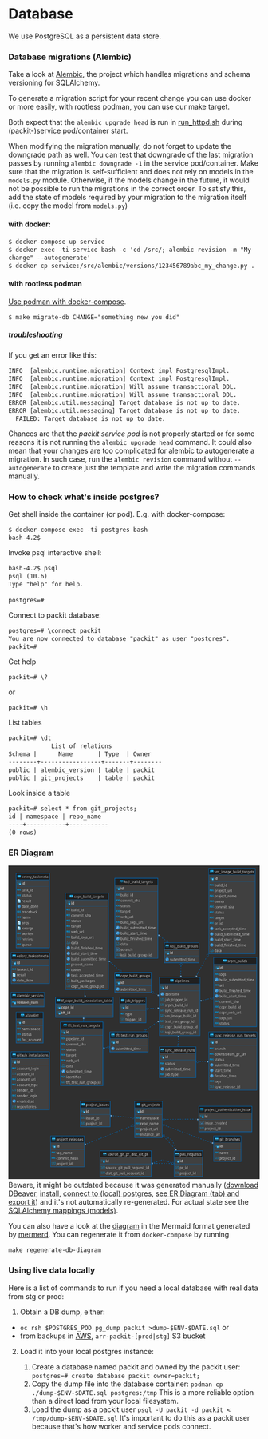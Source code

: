 # Database

We use PostgreSQL as a persistent data store.

### Database migrations (Alembic)

Take a look at [Alembic](https://alembic.sqlalchemy.org/en/latest/cookbook.html#building-uptodate),
the project which handles migrations and schema versioning for SQLAlchemy.

To generate a migration script for your recent change you can use docker or
more easily, with rootless podman, you can use our make target.

Both expect that the `alembic upgrade head` is run in [run_httpd.sh](../../files/run_httpd.sh)
during (packit-)service pod/container start.

When modifying the migration manually, do not forget to update the downgrade
path as well. You can test that downgrade of the last migration passes by
running `alembic downgrade -1` in the service pod/container.
Make sure that the migration is self-sufficient and does not rely on models in
the `models.py` module. Otherwise, if the models change in the future, it would
not be possible to run the migrations in the correct order.
To satisfy this, add the state of models required by your migration to the
migration itself (i.e. copy the model from `models.py`)

#### with docker:

    $ docker-compose up service
    $ docker exec -ti service bash -c 'cd /src/; alembic revision -m "My change" --autogenerate'
    $ docker cp service:/src/alembic/versions/123456789abc_my_change.py .

#### with rootless podman

[Use podman with docker-compose](https://fedoramagazine.org/use-docker-compose-with-podman-to-orchestrate-containers-on-fedora).

    $ make migrate-db CHANGE="something new you did"

##### troubleshooting

If you get an error like this:

```
INFO  [alembic.runtime.migration] Context impl PostgresqlImpl.
INFO  [alembic.runtime.migration] Context impl PostgresqlImpl.
INFO  [alembic.runtime.migration] Will assume transactional DDL.
INFO  [alembic.runtime.migration] Will assume transactional DDL.
ERROR [alembic.util.messaging] Target database is not up to date.
ERROR [alembic.util.messaging] Target database is not up to date.
  FAILED: Target database is not up to date.
```

Chances are that the _packit service pod_ is not properly started or
for some reasons it is not running the
`alembic upgrade head` command.
It could also mean that your changes are too complicated for alembic
to autogenerate a migration. In such case, run the `alembic revision`
command without `--autogenerate` to create just the template and
write the migration commands manually.

### How to check what's inside postgres?

Get shell inside the container (or pod). E.g. with docker-compose:

    $ docker-compose exec -ti postgres bash
    bash-4.2$

Invoke psql interactive shell:

    bash-4.2$ psql
    psql (10.6)
    Type "help" for help.

    postgres=#

Connect to packit database:

    postgres=# \connect packit
    You are now connected to database "packit" as user "postgres".
    packit=#

Get help

    packit=# \?

or

    packit=# \h

List tables

    packit=# \dt
                List of relations
    Schema |      Name       | Type  | Owner
    --------+-----------------+-------+--------
    public | alembic_version | table | packit
    public | git_projects    | table | packit

Look inside a table

    packit=# select * from git_projects;
    id | namespace | repo_name
    ----+-----------+-----------
    (0 rows)

### ER Diagram

![ER Diagram](./ERDiagram.png)
Beware, it might be outdated because it was generated manually
([download DBeaver](https://dbeaver.io/download),
[install](https://github.com/dbeaver/dbeaver/wiki/Installation),
[connect to (local) postgres](https://github.com/dbeaver/dbeaver/wiki/Create-Connection),
[see ER Diagram (tab) and export it](https://github.com/dbeaver/dbeaver/wiki/ER-Diagrams#diagram-export))
and it's not automatically re-generated.
For actual state see the [SQLAlchemy mappings (models)](../../packit_service/models.py).

You can also have a look at the [diagram](./diagram.mmd) in the Mermaid format generated by [mermerd](https://github.com/KarnerTh/mermerd). You can regenerate it from `docker-compose` by running

    make regenerate-db-diagram

### Using live data locally

Here is a list of commands to run if you need a local database with real data from stg or prod:

1. Obtain a DB dump, either:

- `oc rsh $POSTGRES_POD pg_dump packit >dump-$ENV-$DATE.sql` or
- from backups in [AWS](https://auth.redhat.com/auth/realms/EmployeeIDP/protocol/saml/clients/itaws), `arr-packit-[prod|stg]` S3 bucket

2. Load it into your local postgres instance:

   1. Create a database named packit and owned by the packit user: `postgres=# create database packit owner=packit;`
   2. Copy the dump file into the database container: `podman cp ./dump-$ENV-$DATE.sql postgres:/tmp`
      This is a more reliable option than a direct load from your local filesystem.
   3. Load the dump as a packit user `psql -U packit -d packit < /tmp/dump-$ENV-$DATE.sql`
      It's important to do this as a packit user because that's how worker and service pods connect.
